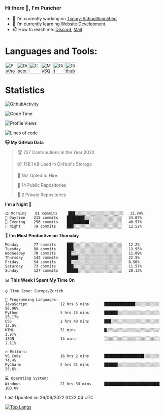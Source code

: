 ### Hi there 👋, I'm Puncher

- 🔭 I’m currently working on [Timmy-SchoolSimplified](https://github.com/School-Simplified/Timmy-SchoolSimplified)
- 🌱 I’m currently learning [Website Development](https://github.com/Puncher1/website-development)
- 📫 How to reach me: [Discord](https://github.com/Puncher1#discord-profile), [Mail](mailto:andrin.schaller@hispeed.ch)

# Languages and Tools:
<img align="left" alt="Python" width="36px" src="https://upload.wikimedia.org/wikipedia/commons/thumb/c/c3/Python-logo-notext.svg/2000px-Python-logo-notext.svg.png" />
<img align="left" alt="Discord.py" width="36px" src="https://i.imgur.com/RPrw70n.jpg" />
<img align="left" alt="C" width="36px" src="https://upload.wikimedia.org/wikipedia/commons/thumb/1/18/C_Programming_Language.svg/1200px-C_Programming_Language.svg.png" />
<img align="left" alt="MySQL" width="36px" src="https://upload.wikimedia.org/wikipedia/de/d/dd/MySQL_logo.svg" />
<img align="left" alt="Git" width="36px" src="https://garygregory.files.wordpress.com/2016/11/git_logo.png?w=325" />
<img align="left" alt="Github" width="36px" src="https://upload.wikimedia.org/wikipedia/commons/thumb/a/ae/Github-desktop-logo-symbol.svg/1024px-Github-desktop-logo-symbol.svg.png" />
<br />
<br />

# Statistics
![GithubActivity](https://github-profile-summary-cards.vercel.app/api/cards/profile-details?username=puncher1&theme=solarized_dark)
<!--START_SECTION:waka-->
![Code Time](http://img.shields.io/badge/Code%20Time-0%20secs-blue)

![Profile Views](http://img.shields.io/badge/Profile%20Views-0-blue)

![Lines of code](https://img.shields.io/badge/From%20Hello%20World%20I%27ve%20Written-1%20Million%20lines%20of%20code-blue)

**🐱 My GitHub Data** 

> 🏆 737 Contributions in the Year 2022
 > 
> 📦 158.1 kB Used in GitHub's Storage 
 > 
> 🚫 Not Opted to Hire
 > 
> 📜 14 Public Repositories 
 > 
> 🔑 2 Private Repositories  
 > 
**I'm a Night 🦉** 

```text
🌞 Morning    81 commits     ███░░░░░░░░░░░░░░░░░░░░░░   12.84% 
🌆 Daytime    215 commits    ████████░░░░░░░░░░░░░░░░░   34.07% 
🌃 Evening    256 commits    ██████████░░░░░░░░░░░░░░░   40.57% 
🌙 Night      79 commits     ███░░░░░░░░░░░░░░░░░░░░░░   12.52%

```
📅 **I'm Most Productive on Thursday** 

```text
Monday       77 commits     ███░░░░░░░░░░░░░░░░░░░░░░   12.2% 
Tuesday      88 commits     ███░░░░░░░░░░░░░░░░░░░░░░   13.95% 
Wednesday    70 commits     ██░░░░░░░░░░░░░░░░░░░░░░░   11.09% 
Thursday     142 commits    █████░░░░░░░░░░░░░░░░░░░░   22.5% 
Friday       54 commits     ██░░░░░░░░░░░░░░░░░░░░░░░   8.56% 
Saturday     73 commits     ███░░░░░░░░░░░░░░░░░░░░░░   11.57% 
Sunday       127 commits    █████░░░░░░░░░░░░░░░░░░░░   20.13%

```


📊 **This Week I Spent My Time On** 

```text
⌚︎ Time Zone: Europe/Zurich

💬 Programming Languages: 
JavaScript               12 hrs 5 mins       ██████████████░░░░░░░░░░░   56.06% 
Python                   5 hrs 25 mins       ██████░░░░░░░░░░░░░░░░░░░   25.17% 
CSS                      2 hrs 48 mins       ███░░░░░░░░░░░░░░░░░░░░░░   13.0% 
HTML                     51 mins             █░░░░░░░░░░░░░░░░░░░░░░░░   3.97% 
JSON                     14 mins             ░░░░░░░░░░░░░░░░░░░░░░░░░   1.11%

🔥 Editors: 
VS Code                  16 hrs 2 mins       ██████████████████░░░░░░░   74.4% 
PyCharm                  5 hrs 31 mins       ██████░░░░░░░░░░░░░░░░░░░   25.6%

💻 Operating System: 
Windows                  21 hrs 33 mins      █████████████████████████   100.0%

```


 Last Updated on 26/06/2022 01:22:04 UTC
<!--END_SECTION:waka-->

[![Top Langs](https://github-readme-stats.vercel.app/api/top-langs/?username=puncher1&langs_count=10&theme=prussian)](https://github.com/puncher1/)
